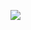![](http://38.media.tumblr.com/788e1cd4d1862fcd642a2b609c1aa670/tumblr_nih0fcDil11th2343o1_500.gif)
